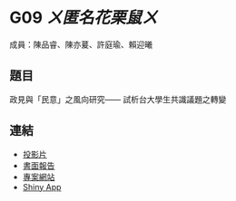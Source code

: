 G09 *ㄨ匿名花栗鼠ㄨ* 
======================

成員：陳品睿、陳亦萲、許庭瑜、賴迎曦


## 題目

政見與「民意」之風向研究—— 試析台大學生共識議題之轉變


## 連結


- [投影片](./G09_slides.pdf)
- [書面報告](./G09_report.pdf)  
- [專案網站](./G09_website.html)
- [Shiny App](#若沒有可以拿掉)

